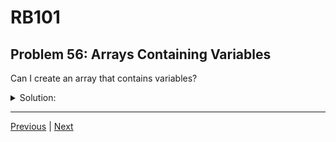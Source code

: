 # RB101
## Problem 56: Arrays Containing Variables

Can I create an array that contains variables?

<details>
<summary>Solution:</summary>

No, arrays don't contain variables themselves. When you create an array with variables, the array contains references to the objects that those variables point to, not the variables themselves.

Examples:
```ruby
x = 5
y = 10
my_arr = [x, y]  # Array contains the objects 5 and 10, not the variables x and y

x = 20  # Changing x doesn't affect the array
p my_arr  # => [5, 10]
```

**Demonstration:**
```ruby
name = "Alice"
age = 30
data = [name, age]

name = "Bob"  # Reassigning name
age = 35      # Reassigning age

p data  # => ["Alice", 30] (array unchanged)
```

**With mutable objects:**
```ruby
str = "hello"
arr = [str]

# If we mutate the object that str points to:
str << " world"
p arr  # => ["hello world"] (array sees the change)

# But if we reassign str:
str = "goodbye"
p arr  # => ["hello world"] (array still has reference to original object)
```

**What arrays actually contain:**
```ruby
x = "hello"
arr = [x]

# The array contains a reference to the same object x points to
arr[0].object_id == x.object_id  # => true (before reassignment)

x = "goodbye"  # Reassignment
arr[0].object_id == x.object_id  # => false (x points to different object now)
```

</details>

---

[Previous](55.md) | [Next](57.md)

